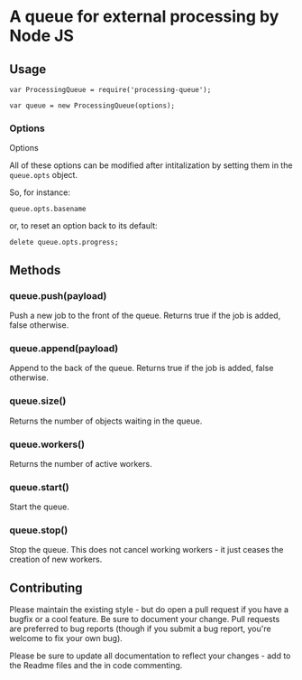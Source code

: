 # A queue for external processing by Node JS

## Usage

    var ProcessingQueue = require('processing-queue');

    var queue = new ProcessingQueue(options);

### Options

Options

All of these options can be modified after intitalization by setting them in the `queue.opts` object.

So, for instance:

    queue.opts.basename

or, to reset an option back to its default:

    delete queue.opts.progress;

## Methods

### queue.push(payload)

Push a new job to the front of the queue.
Returns true if the job is added, false otherwise.

### queue.append(payload)

Append to the back of the queue.
Returns true if the job is added, false otherwise.

### queue.size()

Returns the number of objects waiting in the queue.

### queue.workers()

Returns the number of active workers.

### queue.start()

Start the queue.

### queue.stop()

Stop the queue.  This does not cancel working workers - it just ceases the creation of new workers.

## Contributing

Please maintain the existing style - but do open a pull request if you have a bugfix or a cool feature.
Be sure to document your change.  Pull requests are preferred to bug reports (though if you submit a bug
report, you're welcome to fix your own bug).

Please be sure to update all documentation to reflect your changes - add to the Readme files and the in
code commenting.
